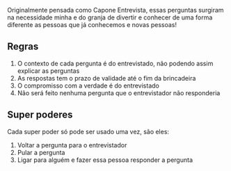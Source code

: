 Originalmente pensada como Capone Entrevista, essas perguntas surgiram na necessidade minha e do granja de divertir e conhecer de uma forma diferente as pessoas que já conhecemos e novas pessoas!

## Regras
1. O contexto de cada pergunta é do entrevistado, não podendo assim explicar as perguntas
2. As respostas tem o prazo de validade até o fim da brincadeira
3. O compromisso com a verdade é do entrevistado
4. Não será feito nenhuma pergunta que o entrevistador não responderia

## Super poderes

Cada super poder só pode ser usado uma vez, são eles:

1. Voltar a pergunta para o entrevistador
2. Pular a pergunta
3. Ligar para alguém e fazer essa pessoa responder a pergunta
